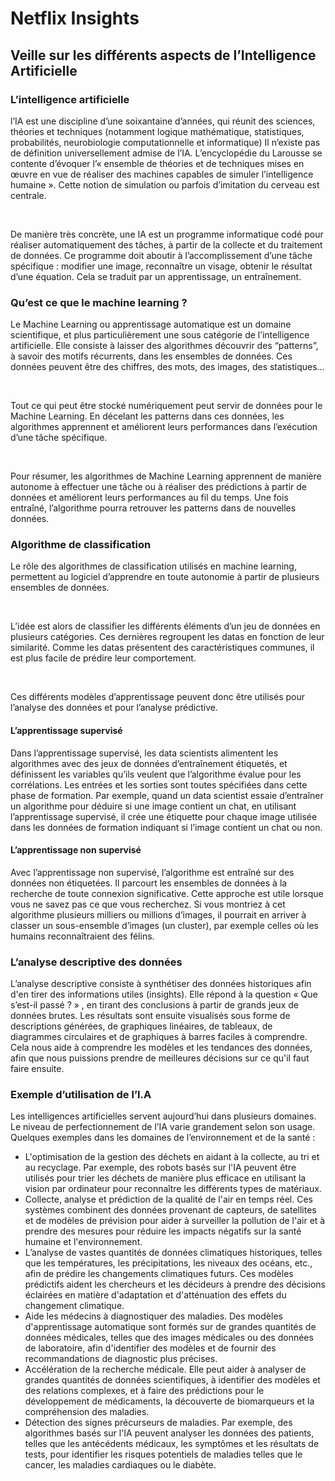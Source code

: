 # Netflix Insights 

## Veille sur les différents aspects de l’Intelligence Artificielle

### L’intelligence artificielle

l’IA est une discipline d’une soixantaine d’années, qui réunit des sciences, théories et techniques (notamment logique mathématique, statistiques, probabilités, neurobiologie computationnelle et informatique)
Il n’existe pas de définition universellement admise de l’IA. L’encyclopédie du Larousse se contente d’évoquer l’« ensemble de théories et de techniques mises en œuvre en vue de réaliser des machines capables de simuler l’intelligence humaine ». Cette notion de simulation ou parfois d’imitation du cerveau est centrale.

&nbsp;

De manière très concrète, une IA est un programme informatique codé pour réaliser automatiquement des tâches, à partir de la collecte et du traitement de données. Ce programme doit aboutir à l’accomplissement d’une tâche spécifique : modifier une image, reconnaître un visage, obtenir le résultat d’une équation. Cela se traduit par un apprentissage, un entraînement.

### Qu’est ce que le machine learning ? 

Le Machine Learning ou apprentissage automatique est un domaine scientifique, et plus particulièrement une sous catégorie de l’intelligence artificielle. Elle consiste à laisser des algorithmes découvrir des  “patterns”, à savoir des motifs récurrents, dans les ensembles de données. Ces données peuvent être des chiffres, des mots, des images, des statistiques…

&nbsp;

Tout ce qui peut être stocké numériquement peut servir de données pour le Machine Learning. En décelant les patterns dans ces données, les algorithmes apprennent et améliorent leurs performances dans l’exécution d’une tâche spécifique.

&nbsp;

Pour résumer, les algorithmes de Machine Learning apprennent de manière autonome à effectuer une tâche ou à réaliser des prédictions à partir de données et améliorent leurs performances au fil du temps. Une fois entraîné, l’algorithme pourra retrouver les patterns dans de nouvelles données.

### Algorithme de classification 

Le rôle des algorithmes de classification utilisés en machine learning, permettent au logiciel d’apprendre en toute autonomie à partir de plusieurs ensembles de données.

&nbsp;

L’idée est alors de classifier les différents éléments d’un jeu de données en plusieurs catégories. Ces dernières regroupent les datas en fonction de leur similarité. Comme les datas présentent des caractéristiques communes, il est plus facile de prédire leur comportement.

&nbsp;

Ces différents modèles d’apprentissage peuvent donc être utilisés pour l’analyse des données et pour l’analyse prédictive.

#### L’apprentissage supervisé

Dans l’apprentissage supervisé, les data scientists alimentent les algorithmes avec des jeux de données d’entraînement étiquetés, et définissent les variables qu’ils veulent que l’algorithme évalue pour les corrélations. Les entrées et les sorties sont toutes spécifiées dans cette phase de formation. Par exemple, quand un data scientist essaie d’entraîner un algorithme pour déduire si une image contient un chat, en utilisant l’apprentissage supervisé, il crée une étiquette pour chaque image utilisée dans les données de formation indiquant si l’image contient un chat ou non.

#### L’apprentissage non supervisé

Avec l’apprentissage non supervisé, l’algorithme est entraîné sur des données non étiquetées. Il parcourt les ensembles de données à la recherche de toute connexion significative. Cette approche est utile lorsque vous ne savez pas ce que vous recherchez. Si vous montriez à cet algorithme plusieurs milliers ou millions d’images, il pourrait en arriver à classer un sous-ensemble d’images (un cluster), par exemple celles où les humains reconnaîtraient des félins.

### L’analyse descriptive des données

L’analyse descriptive consiste à synthétiser des données historiques afin d'en tirer des informations utiles (insights). Elle répond à la question « Que s’est-il passé ? » ,  en tirant des conclusions à partir de grands jeux de données brutes. Les résultats sont ensuite visualisés sous forme de descriptions générées, de graphiques linéaires, de tableaux, de diagrammes circulaires et de graphiques à barres faciles à comprendre. Cela nous aide à comprendre les modèles et les tendances des données, afin que nous puissions prendre de meilleures décisions sur ce qu'il faut faire ensuite.

### Exemple d’utilisation de l’I.A 

Les intelligences artificielles servent aujourd’hui dans plusieurs domaines. Le niveau de perfectionnement de l’IA varie grandement selon son usage. Quelques exemples dans les domaines de l’environnement et de la santé : 
* L'optimisation de la gestion des déchets en aidant à la collecte, au tri et au recyclage. Par exemple, des robots basés sur l'IA peuvent être utilisés pour trier les déchets de manière plus efficace en utilisant la vision par ordinateur pour reconnaître les différents types de matériaux.
* Collecte, analyse et prédiction de la qualité de l'air en temps réel. Ces systèmes combinent des données provenant de capteurs, de satellites et de modèles de prévision pour aider à surveiller la pollution de l'air et à prendre des mesures pour réduire les impacts négatifs sur la santé humaine et l'environnement.
* L’analyse de vastes quantités de données climatiques historiques, telles que les températures, les précipitations, les niveaux des océans, etc., afin de prédire les changements climatiques futurs. Ces modèles prédictifs aident les chercheurs et les décideurs à prendre des décisions éclairées en matière d'adaptation et d'atténuation des effets du changement climatique.
* Aide les médecins à diagnostiquer des maladies. Des modèles d'apprentissage automatique sont formés sur de grandes quantités de données médicales, telles que des images médicales ou des données de laboratoire, afin d'identifier des modèles et de fournir des recommandations de diagnostic plus précises.
* Accélération de la recherche médicale. Elle peut aider à analyser de grandes quantités de données scientifiques, à identifier des modèles et des relations complexes, et à faire des prédictions pour le développement de médicaments, la découverte de biomarqueurs et la compréhension des maladies.
* Détection des signes précurseurs de maladies. Par exemple, des algorithmes basés sur l'IA peuvent analyser les données des patients, telles que les antécédents médicaux, les symptômes et les résultats de tests, pour identifier les risques potentiels de maladies telles que le cancer, les maladies cardiaques ou le diabète.
